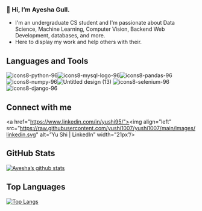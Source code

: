 ### 👋 Hi, I’m Ayesha Gull.
* I'm an undergraduate CS student and I'm passionate about Data Science, Machine Learning, Computer Vision, Backend Web Development, databases, and more.
* Here to display my work and help others with their.

## Languages and Tools
![icons8-python-96](https://user-images.githubusercontent.com/106478752/189045726-9f0d46f3-fdfe-4777-bfa2-86117883f0e5.png)![icons8-mysql-logo-96](https://user-images.githubusercontent.com/106478752/189045775-4b735ef7-3444-415d-a0c9-12d32d293541.png)![icons8-pandas-96](https://user-images.githubusercontent.com/106478752/189045740-1fe2153c-de5f-46b9-9ef1-0de2e6a89576.png)![icons8-numpy-96](https://user-images.githubusercontent.com/106478752/189048959-1931796d-fe3c-48e3-8c45-9ed221b561a9.png)![Untitled design (13)](https://user-images.githubusercontent.com/106478752/189047721-0e99b0c0-101f-4fb5-9b1b-2debec63405a.png)
![icons8-selenium-96](https://user-images.githubusercontent.com/106478752/189048425-74d9e4ae-775d-47d4-9f64-645c1f7845aa.png)
![icons8-django-96](https://user-images.githubusercontent.com/106478752/189052619-1108f576-b528-4f2e-babe-b8839ad6337b.png)

## Connect with me
<a href=”https://www.linkedin.com/in/yushi95/"><img align=”left” src=”https://raw.githubusercontent.com/yushi1007/yushi1007/main/images/linkedin.svg" alt=”Yu Shi | LinkedIn” width=”21px”/></a>

## GitHub Stats
[![Ayesha’s github stats](https://github-readme-stats.vercel.app/api?username=ayeshag7)](https://github.com/ayeshag7)

## Top Languages
[![Top Langs](https://github-readme-stats.vercel.app/api/top-langs/?username=ayeshag7&layout=compact)](https://github.com/ayeshag7)

<!---
ayeshag7/ayeshag7 is a ✨ special ✨ repository because its `README.md` (this file) appears on your GitHub profile.
You can click the Preview link to take a look at your changes.
--->
